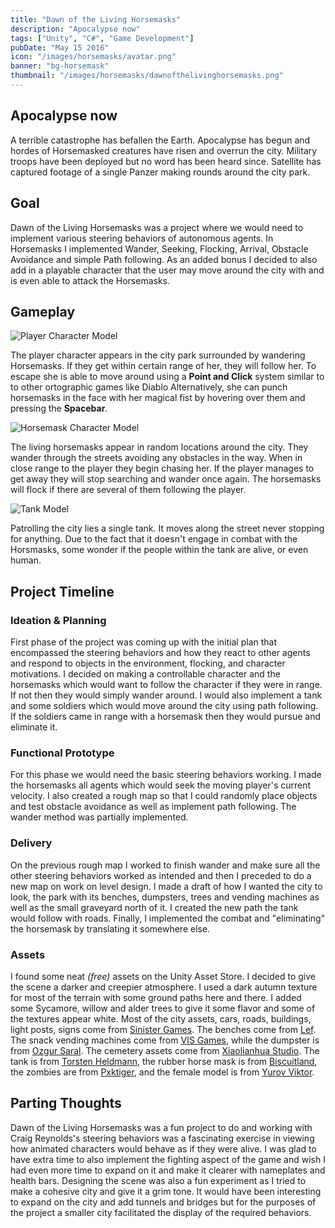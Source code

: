 ```yaml
---
title: "Dawn of the Living Horsemasks"
description: "Apocalypse now"
tags: ["Unity", "C#", "Game Development"]
pubDate: "May 15 2016"
icon: "/images/horsemasks/avatar.png"
banner: "bg-horsemask"
thumbnail: "/images/horsemasks/dawnofthelivinghorsemasks.png"
---
```


## Apocalypse now

A terrible catastrophe has befallen the Earth. Apocalypse has begun and hordes of Horsemasked creatures have risen and overrun the city. Military troops have been deployed but no word has been heard since. Satellite has captured footage of a single Panzer making rounds around the city park.

## Goal

Dawn of the Living Horsemasks was a project where we would need to implement various steering behaviors of autonomous agents. In Horsemasks I implemented Wander, Seeking, Flocking, Arrival, Obstacle Avoidance and simple Path following. As an added bonus I decided to also add in a playable character that the user may move around the city with and is even able to attack the Horsemasks.

## Gameplay

![Player Character Model](/images/horsemasks/player.png)

The player character appears in the city park surrounded by wandering Horsemasks. If they get within certain range of her, they will follow her. To escape she is able to move around using a **Point and Click** system similar to to other ortographic games like Diablo Alternatively, she can punch horsemasks in the face with her magical fist by hovering over them and pressing the **Spacebar**.

![Horsemask Character Model](/images/horsemasks/horsemask.png)

The living horsemasks appear in random locations around the city. They wander through the streets avoiding any obstacles in the way. When in close range to the player they begin chasing her. If the player manages to get away they will stop searching and wander once again. The horsemasks will flock if there are several of them following the player.

![Tank Model](/images/horsemasks/panzer.png)

Patrolling the city lies a single tank. It moves along the street never stopping for anything. Due to the fact that it doesn't engage in combat with the Horsmasks, some wonder if the people within the tank are alive, or even human.

## Project Timeline

### Ideation &amp; Planning

First phase of the project was coming up with the initial plan that encompassed the steering behaviors and how they react to other agents and respond to objects in the environment, flocking, and character motivations. I decided on making a controllable character and the horsemasks which would want to follow the character if they were in range. If not then they would simply wander around. I would also implement a tank and some soldiers which would move around the city using path following. If the soldiers came in range with a horsemask then they would pursue and eliminate it.

### Functional Prototype

For this phase we would need the basic steering behaviors working. I made the horsemasks all agents which would seek the moving player's current velocity. I also created a rough map so that I could randomly place objects and test obstacle avoidance as well as implement path following. The wander method was partially implemented.

### Delivery

On the previous rough map I worked to finish wander and make sure all the other steering behaviors worked as intended and then I preceded to do a new map on work on level design. I made a draft of how I wanted the city to look, the park with its benches, dumpsters, trees and vending machines as well as the small graveyard north of it. I created the new path the tank would follow with roads. Finally, I implemented the combat and "eliminating" the horsemask by translating it somewhere else.

### Assets

I found some neat _(free)_ assets on the Unity Asset Store. I decided to give the scene a darker and creepier atmosphere. I used a dark autumn texture for most of the terrain with some ground paths here and there. I added some Sycamore, willow and alder trees to give it some flavor and some of the textures appear white. Most of the city assets, cars, roads, buildings, light posts, signs come from <a href='https://www.assetstore.unity3d.com/en/#! publisher/1578' rel='noopener noreferrer' target='_blank'>Sinister Games</a>. The benches come from <a href='https://www.assetstore.unity3d.com/en/#!/publisher/9731' rel='noopener noreferrer' target='_blank'>Lef</a>. The snack vending machines come from <a href='https://www.assetstore.unity3d.com/en/#!/content/3517' rel='noopener noreferrer' target='_blank'>VIS Games</a>, while the dumpster is from <a href='https://www.assetstore.unity3d.com/en/#!/content/23183' rel='noopener noreferrer' target='_blank'>Ozgur Saral</a>. The cemetery assets come from <a href='https://www.assetstore.unity3d.com/en/#!/publisher/2752' rel='noopener noreferrer' target='_blank'>Xiaolianhua Studio</a>. The tank is from <a href='https://www.assetstore.unity3d.com/en/#!/publisher/2490' rel='noopener noreferrer' target='_blank'>Torsten Heldmann</a>, the rubber horse mask is from <a href='https://www.assetstore.unity3d.com/en/#!/publisher/4624' rel='noopener noreferrer' target='_blank'>Biscuitland</a>, the zombies are from <a href='https://www.assetstore.unity3d.com/en/#!/publisher/11247' rel='noopener noreferrer' target='_blank'>Pxktiger</a>, and the female model is from <a href='https://www.assetstore.unity3d.com/en/#!/publisher/11008'  rel='noopener noreferrer' target='_blank'>Yurov Viktor</a>.

## Parting Thoughts

Dawn of the Living Horsemasks was a fun project to do and working with Craig Reynolds's steering behaviors was a fascinating exercise in viewing how animated characters would behave as if they were alive. I was glad to have extra time to also implement the fighting aspect of the game and wish I had even more time to expand on it and make it clearer with nameplates and health bars. Designing the scene was also a fun experiment as I tried to make a cohesive city and give it a grim tone. It would have been interesting to expand on the city and add tunnels and bridges but for the purposes of the project a smaller city facilitated the display of the required behaviors.
